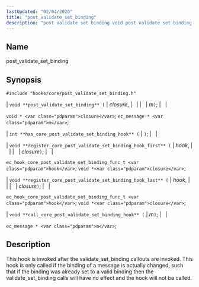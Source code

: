 ```yaml
---
lastUpdated: "02/04/2020"
title: "post_validate_set_binding"
description: "post validate set binding void post validate set binding closure m void closure ec message m int has core post validate set binding hook void register core post validate set binding hook first hook closure ec hook core post validate set binding func t hook void closure void register core..."
---
```


<a name="hooks.core.post_validate_set_binding"></a> 
## Name

post_validate_set_binding

## Synopsis

`#include "hooks/core/post_validate_set_binding.h"`

| `void **post_validate_set_binding** (` | <var class="pdparam">closure</var>, |   |
|   | <var class="pdparam">m</var>`)`; |   |

`void * <var class="pdparam">closure</var>`;
`ec_message * <var class="pdparam">m</var>`;

| `int **has_core_post_validate_set_binding_hook** (` | `)`; |   |

| `void **register_core_post_validate_set_binding_hook_first** (` | <var class="pdparam">hook</var>, |   |
|   | <var class="pdparam">closure</var>`)`; |   |

`ec_hook_core_post_validate_set_binding_func_t <var class="pdparam">hook</var>`;
`void *<var class="pdparam">closure</var>`;

| `void **register_core_post_validate_set_binding_hook_last** (` | <var class="pdparam">hook</var>, |   |
|   | <var class="pdparam">closure</var>`)`; |   |

`ec_hook_core_post_validate_set_binding_func_t <var class="pdparam">hook</var>`;
`void *<var class="pdparam">closure</var>`;

| `void **call_core_post_validate_set_binding_hook** (` | <var class="pdparam">m</var>`)`; |   |

`ec_message * <var class="pdparam">m</var>`;<a name="idp31412832"></a> 
## Description

This hook is invoked after the validate_set_binding callouts are invoked. This hook is only called if the binding of a message is actually changed, such that if the binding was already set to a valid binding then the validate_set_binding calls will have no effect and the hook will not be called.
